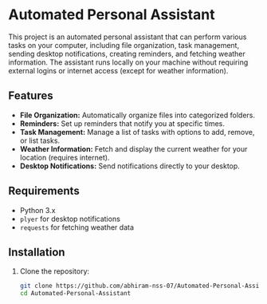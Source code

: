 # Automated Personal Assistant

This project is an automated personal assistant that can perform various tasks on your computer, including file organization, task management, sending desktop notifications, creating reminders, and fetching weather information. The assistant runs locally on your machine without requiring external logins or internet access (except for weather information).

## Features
- **File Organization:** Automatically organize files into categorized folders.
- **Reminders:** Set up reminders that notify you at specific times.
- **Task Management:** Manage a list of tasks with options to add, remove, or list tasks.
- **Weather Information:** Fetch and display the current weather for your location (requires internet).
- **Desktop Notifications:** Send notifications directly to your desktop.

## Requirements
- Python 3.x
- `plyer` for desktop notifications
- `requests` for fetching weather data

## Installation

1. Clone the repository:
   ```bash
   git clone https://github.com/abhiram-nss-07/Automated-Personal-Assistant
   cd Automated-Personal-Assistant



